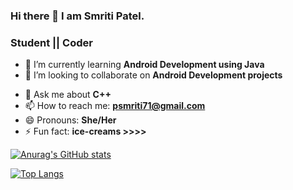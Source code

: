 ### Hi there 👋 I  am Smriti Patel.
### Student || Coder 



<!-- - 🔭 I’m currently working on ... -->
- 🌱 I’m currently learning **Android Development using Java**
- 👯 I’m looking to collaborate on **Android Development projects**
<!-- - 🤔 I’m looking for help with ... -->
- 💬 Ask me about **C++**
- 📫 How to reach me: **psmriti71@gmail.com**
- 😄 Pronouns: **She/Her**
- ⚡ Fun fact: **ice-creams >>>>**



[![Anurag's GitHub stats](https://github-readme-stats.vercel.app/api?username=smriti596)](https://github.com/anuraghazra/github-readme-stats)



[![Top Langs](https://github-readme-stats.vercel.app/api/top-langs/?username=smriti596)](https://github.com/anuraghazra/github-readme-stats)



